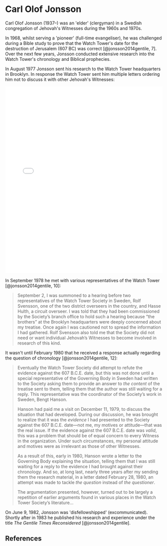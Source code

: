# Carl Olof Jonsson

Carl Olof Jonsson (1937–) was an 'elder' (clergyman) in a Swedish congregation of Jehovah's Witnesses during the 1960s
and 1970s.

In 1968, whilst serving a 'pioneer' (full-time evangeliser), he was challenged during a Bible study to prove that the
Watch Tower's date for the destruction of Jerusalem (607 BC) was correct [@jonsson2014gentile, 7]. Over the next few
years, Jonsson conducted extensive research into the Watch Tower's chronology and Biblical prophecies.

In August 1977 Jonsson sent his research to the Watch Tower headquarters in Brooklyn. In response the Watch Tower sent
him multiple letters ordering him not to discuss it with other Jehovah's Witnesses:

<object data="../letters/1978_01_17_Watch_Tower_Jonsson.pdf" type="application/pdf" width="100%" height="600px" class="pdf">
    <embed src="../letters/1978_01_17_Watch_Tower_Jonsson.pdf" width="100%" height="600px"/> 
</object>

In September 1978 he met with various representatives of the Watch Tower [@jonsson2014gentile, 10]:

> September 2, I was summoned to a hearing before two representatives of the Watch Tower Society in Sweden, Rolf
> Svensson, one of the two district overseers in the country, and Hasse Hulth, a circuit overseer. I was told that they
> had been commissioned by the Society’s branch office to hold such a hearing because “the brothers” at the Brooklyn
> headquarters were deeply concerned about my treatise. Once again I was cautioned not to spread the information I had
> gathered. Rolf Svensson also told me that the Society did not need or want individual Jehovah’s Witnesses to become
> involved in research of this kind.

It wasn't until February 1980 that he received a response actually regarding the question of chronology
[@jonsson2014gentile, 12]:

> Eventually the Watch Tower Society did attempt to refute the evidence against the 607 B.C.E. date, but this was not
> done until a special representative of the Governing Body in Sweden had written to the Society asking them to provide
> an answer to _the content_ of the treatise sent to them, telling them that the author was still waiting for a reply.
> This representative was the coordinator of the Society’s work in Sweden, Bengt Hanson.
>
> Hanson had paid me a visit on December 11, 1979, to discuss the situation that had developed. During our discussion,
> he was brought to realize that it was the _evidence_ I had presented to the Society against the 607 B.C.E. date—not
> me, my motives or attitude—that was the real issue. If the evidence against the 607 B.C.E. date was _valid_, this was
> a problem that should be of equal concern to every Witness in the organization. Under such circumstances, my personal
> attitude and motives were as irrelevant as those of other Witnesses.
>
> As a result of this, early in 1980, Hanson wrote a letter to the Governing Body explaining the situation, telling them
> that I was still waiting for a reply to the evidence I had brought against their chronology. And so, at long last,
> nearly three years after my sending them the research material, in a letter dated February 28, 1980, an attempt was
> made to tackle _the question_ instead of _the questioner_.
>
> The argumentation presented, however, turned out to be largely a repetition of earlier arguments found in various
> places in the Watch Tower Society’s literature...

On June 9, 1982, Jonsson was 'disfellowshipped' (excommunicated). Shortly after in 1983 he published his research and
experience under the title _The Gentile Times Reconsidered_ [@jonsson2014gentile].

## References
